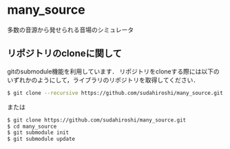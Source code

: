 many_source
===============

多数の音源から発せられる音場のシミュレータ

## リポジトリのcloneに関して

gitのsubmodule機能を利用しています．
リポジトリをcloneする際には以下のいずれかのようにして，ライブラリのリポジトリを取得してください．

```bash
$ git clone --recursive https://github.com/sudahiroshi/many_source.git
```

または

```bash
$ git clone https://github.com/sudahiroshi/many_source.git
$ cd many_source
$ git submodule init
$ git submodule update
```
